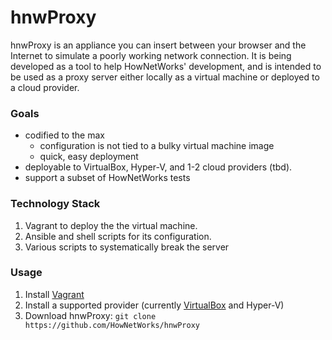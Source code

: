 ﻿# hnwProxy

hnwProxy is an appliance you can insert between your browser and the Internet to simulate a poorly working network connection. It is being developed as a tool to help HowNetWorks' development, and is intended to be used as a proxy server either locally as a virtual machine or deployed to a cloud provider.

### Goals
 * codified to the max
   * configuration is not tied to a bulky virtual machine image
   * quick, easy deployment
 * deployable to VirtualBox, Hyper-V, and 1-2 cloud providers (tbd).
 * support a subset of HowNetWorks tests
 
### Technology Stack

1. Vagrant to deploy the the virtual machine.
2. Ansible and shell scripts for its configuration. 
3. Various scripts to systematically break the server

### Usage

1. Install [Vagrant](https://www.vagrantup.com/downloads.html)
2. Install a supported provider (currently [VirtualBox](https://www.virtualbox.org/) and Hyper-V)
2. Download hnwProxy: `git clone https://github.com/HowNetWorks/hnwProxy`
